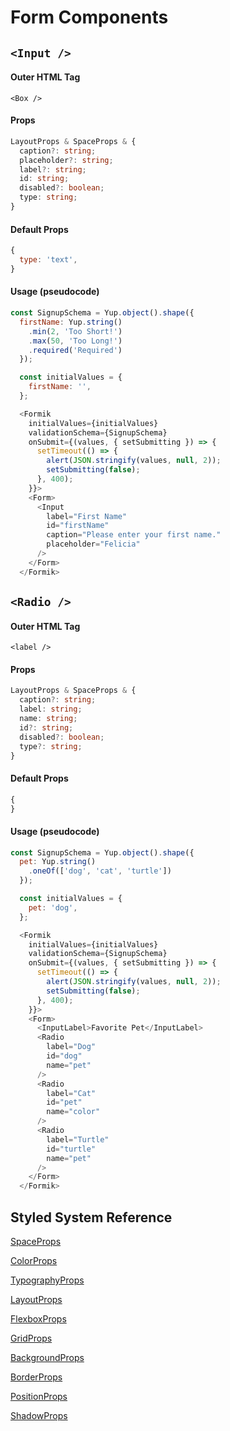 # Form Components

## `<Input />`

#### Outer HTML Tag

`<Box />`

#### Props
```ts
LayoutProps & SpaceProps & {
  caption?: string;
  placeholder?: string;
  label?: string;
  id: string;
  disabled?: boolean;
  type: string;
}
```

#### Default Props
```js
{
  type: 'text',
}
```

#### Usage (pseudocode)
```js
const SignupSchema = Yup.object().shape({
  firstName: Yup.string()
    .min(2, 'Too Short!')
    .max(50, 'Too Long!')
    .required('Required')
  });

  const initialValues = {
    firstName: '',
  };

  <Formik
    initialValues={initialValues}
    validationSchema={SignupSchema}
    onSubmit={(values, { setSubmitting }) => {
      setTimeout(() => {
        alert(JSON.stringify(values, null, 2));
        setSubmitting(false);
      }, 400);
    }}>
    <Form>
      <Input
        label="First Name"
        id="firstName"
        caption="Please enter your first name."
        placeholder="Felicia"
      />
    </Form>
  </Formik>

```

## `<Radio />`

#### Outer HTML Tag

`<label />`

#### Props
```ts
LayoutProps & SpaceProps & {
  caption?: string;
  label: string;
  name: string;
  id?: string;
  disabled?: boolean;
  type?: string;
}
```

#### Default Props
```js
{
}
```

#### Usage (pseudocode)
```js
const SignupSchema = Yup.object().shape({
  pet: Yup.string()
    .oneOf(['dog', 'cat', 'turtle'])
  });

  const initialValues = {
    pet: 'dog',
  };

  <Formik
    initialValues={initialValues}
    validationSchema={SignupSchema}
    onSubmit={(values, { setSubmitting }) => {
      setTimeout(() => {
        alert(JSON.stringify(values, null, 2));
        setSubmitting(false);
      }, 400);
    }}>
    <Form>
      <InputLabel>Favorite Pet</InputLabel>
      <Radio
        label="Dog"
        id="dog"
        name="pet"
      />
      <Radio
        label="Cat"
        id="pet"
        name="color"
      />
      <Radio
        label="Turtle"
        id="turtle"
        name="pet"
      />
    </Form>
  </Formik>

```



## Styled System Reference
[SpaceProps](https://styled-system.com/table#space)

[ColorProps](https://styled-system.com/table#color)

[TypographyProps](https://styled-system.com/table#typography)

[LayoutProps](https://styled-system.com/table#layout)

[FlexboxProps](https://styled-system.com/table#flexbox)

[GridProps](https://styled-system.com/table#grid-layout)

[BackgroundProps](https://styled-system.com/table#background)

[BorderProps](https://styled-system.com/table#border)

[PositionProps](https://styled-system.com/table#position)

[ShadowProps](https://styled-system.com/table#shadow)
